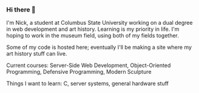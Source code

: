 ### Hi there 👋
I'm Nick, a student at Columbus State University working on a dual degree in web development and art history.
Learning is my priority in life.
I'm hoping to work in the museum field, using both of my fields together.

Some of my code is hosted here; eventually I'll be making a site where my art history stuff can live.

Current courses: Server-Side Web Development, Object-Oriented Programming, Defensive Programming, Modern Sculpture

Things I want to learn: C, server systems, general hardware stuff



<!--
**n1999ck/n1999ck** is a ✨ _special_ ✨ repository because its `README.md` (this file) appears on your GitHub profile.

Here are some ideas to get you started:

- 🔭 I’m currently working on ...
- 🌱 I’m currently learning ...
- 👯 I’m looking to collaborate on ...
- 🤔 I’m looking for help with ...
- 💬 Ask me about ...
- 📫 How to reach me: ...
- 😄 Pronouns: ...
- ⚡ Fun fact: ...
-->
